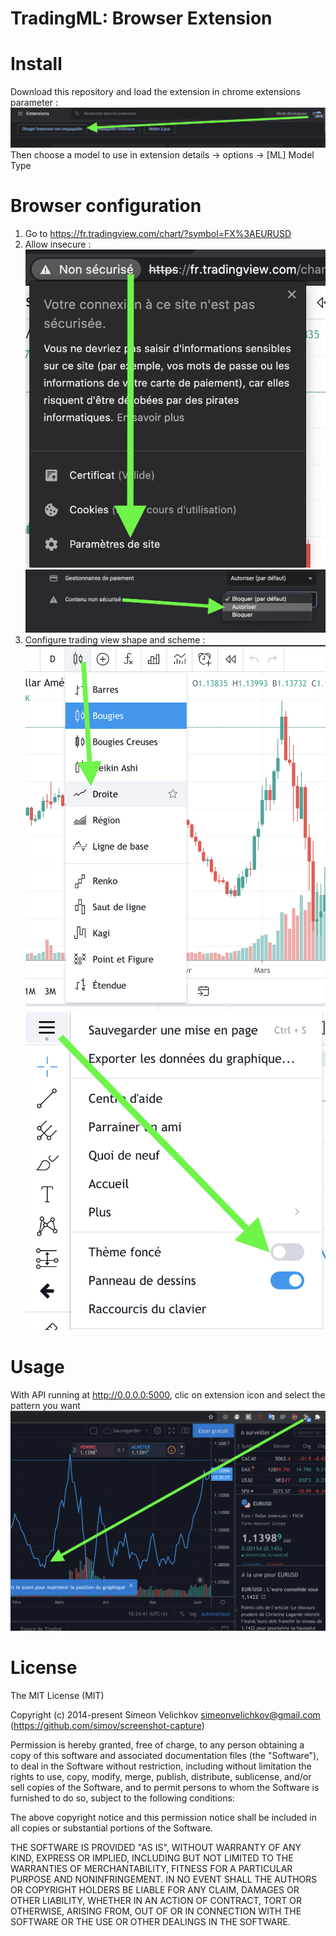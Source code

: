 
# TradingML: Browser Extension

# Install
Download this repository and load the extension in chrome extensions parameter :
![Load the extension](./readme/loadextension.png)
Then choose a model to use in extension details -> options -> [ML] Model Type

#  Browser configuration
1. Go to https://fr.tradingview.com/chart/?symbol=FX%3AEURUSD
2. Allow insecure : ![Site parameter](./readme/siteparameter.png) ![Allow Unsecure](./readme/allowunsecure.png)
3. Configure trading view shape and scheme : ![Configure shape](./readme/chooseshape.png) ![Configure scheme](./readme/choosescheme.png)

# Usage
With API running at http://0.0.0.0:5000, clic on extension icon and select the pattern you want
![usage](./readme/usage.png)

# License

The MIT License (MIT)

Copyright (c) 2014-present Simeon Velichkov <simeonvelichkov@gmail.com> (https://github.com/simov/screenshot-capture)

Permission is hereby granted, free of charge, to any person obtaining a copy
of this software and associated documentation files (the "Software"), to deal
in the Software without restriction, including without limitation the rights
to use, copy, modify, merge, publish, distribute, sublicense, and/or sell
copies of the Software, and to permit persons to whom the Software is
furnished to do so, subject to the following conditions:

The above copyright notice and this permission notice shall be included in all
copies or substantial portions of the Software.

THE SOFTWARE IS PROVIDED "AS IS", WITHOUT WARRANTY OF ANY KIND, EXPRESS OR
IMPLIED, INCLUDING BUT NOT LIMITED TO THE WARRANTIES OF MERCHANTABILITY,
FITNESS FOR A PARTICULAR PURPOSE AND NONINFRINGEMENT. IN NO EVENT SHALL THE
AUTHORS OR COPYRIGHT HOLDERS BE LIABLE FOR ANY CLAIM, DAMAGES OR OTHER
LIABILITY, WHETHER IN AN ACTION OF CONTRACT, TORT OR OTHERWISE, ARISING FROM,
OUT OF OR IN CONNECTION WITH THE SOFTWARE OR THE USE OR OTHER DEALINGS IN THE
SOFTWARE.

